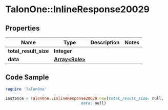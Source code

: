 # TalonOne::InlineResponse20029

## Properties

Name | Type | Description | Notes
------------ | ------------- | ------------- | -------------
**total_result_size** | **Integer** |  | 
**data** | [**Array&lt;Role&gt;**](Role.md) |  | 

## Code Sample

```ruby
require 'TalonOne'

instance = TalonOne::InlineResponse20029.new(total_result_size: null,
                                 data: null)
```


